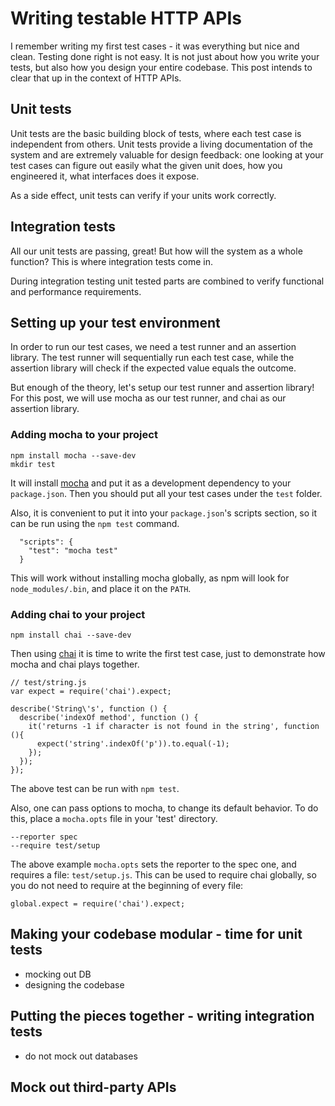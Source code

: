 # Writing testable HTTP APIs

I remember writing my first test cases - it was everything but nice and clean.
Testing done right is not easy.
It is not just about how you write your tests, but also how you design your entire codebase.
This post intends to clear that up in the context of HTTP APIs.

## Unit tests

Unit tests are the basic building block of tests, where each test case is independent from
others. Unit tests provide a living documentation of the system and are
extremely valuable for design feedback: one looking at your test cases can figure out easily what
the given unit does, how you engineered it, what interfaces does it expose.

As a side effect, unit tests can verify if your units work correctly.

## Integration tests

All our unit tests are passing, great! But how will the system as a whole function?
This is where integration tests come in.

During integration testing unit tested parts are combined to verify functional and
performance requirements.

## Setting up your test environment

In order to run our test cases, we need a test runner and an assertion library.
The test runner will sequentially run each test case, while the assertion library
will check if the expected value equals the outcome.

But enough of the theory, let's setup our test runner and assertion library!
For this post, we will use mocha as our test runner, and chai as our assertion library.

### Adding mocha to your project

```
npm install mocha --save-dev
mkdir test
```

It will install [mocha](http://visionmedia.github.io/mocha/) and put it as a development
dependency to your `package.json`. Then you should put all your test cases
under the `test` folder.

Also, it is convenient to put it into your `package.json`'s scripts section, so it can be
run using the `npm test` command.

```
  "scripts": {
    "test": "mocha test"
  }
```

This will work without installing mocha globally, as npm will look for `node_modules/.bin`, and
place it on the `PATH`.

### Adding chai to your project

```
npm install chai --save-dev
```

Then using [chai](http://chai.com) it is time to write the first test case, just to demonstrate
how mocha and chai plays together.

```
// test/string.js
var expect = require('chai').expect;

describe('String\'s', function () {
  describe('indexOf method', function () {
    it('returns -1 if character is not found in the string', function (){
      expect('string'.indexOf('p')).to.equal(-1);
    });
  });
});
```

The above test can be run with `npm test`.

Also, one can pass options to mocha, to change its default behavior. To do this, place a `mocha.opts`
file in your 'test' directory.

```
--reporter spec
--require test/setup
```

The above example `mocha.opts` sets the reporter to the spec one, and requires a file: `test/setup.js`.
This can be used to require chai globally, so you do not need to require at the beginning of
every file:

```
global.expect = require('chai').expect;
```

## Making your codebase modular - time for unit tests

- mocking out DB
- designing the codebase

## Putting the pieces together - writing integration tests

- do not mock out databases

## Mock out third-party APIs
